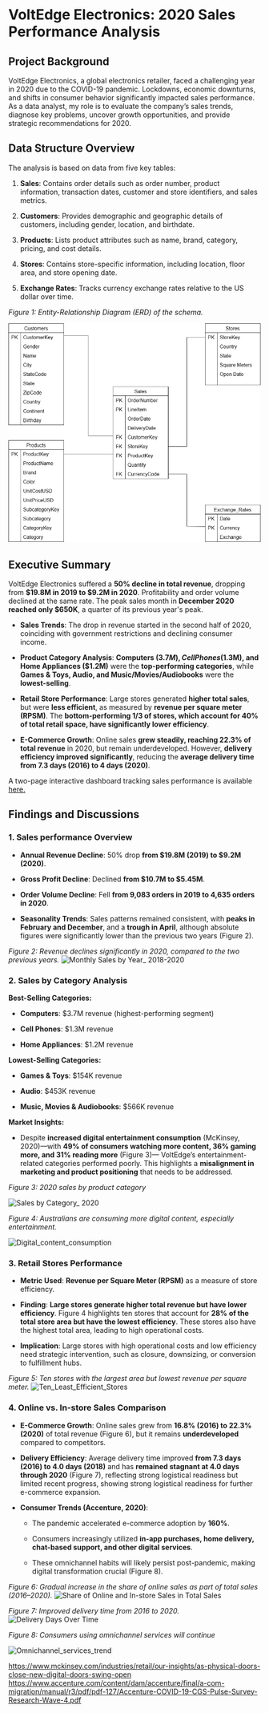 # VoltEdge Electronics: 2020 Sales Performance Analysis
## Project Background
VoltEdge Electronics, a global electronics retailer, faced a challenging year in 2020 due to the COVID-19 pandemic. Lockdowns, economic downturns, and shifts in consumer behavior significantly impacted sales performance. As a data analyst, my role is to evaluate the company’s sales trends, diagnose key problems, uncover growth opportunities, and provide strategic recommendations for 2020.
## Data Structure Overview
The analysis is based on data from five key tables:

1. **Sales**: Contains order details such as order number, product information, transaction dates, customer and store identifiers, and sales metrics.

2. **Customers**: Provides demographic and geographic details of customers, including gender, location, and birthdate.

3. **Products**: Lists product attributes such as name, brand, category, pricing, and cost details.

4. **Stores**: Contains store-specific information, including location, floor area, and store opening date.

5. **Exchange Rates**: Tracks currency exchange rates relative to the US dollar over time.

*Figure 1: Entity-Relationship Diagram (ERD) of the schema.*

![Schema](assets/schema.drawio.png)

## Executive Summary
VoltEdge Electronics suffered a **50% decline in total revenue**, dropping from **$19.8M in 2019 to $9.2M in 2020**. Profitability and order volume declined at the same rate. The peak sales month in **December 2020 reached only $650K**, a quarter of its previous year's peak.

- **Sales Trends**: The drop in revenue started in the second half of 2020, coinciding with government restrictions and declining consumer income.

- **Product Category Analysis**: **Computers ($3.7M), Cell Phones ($1.3M), and Home Appliances ($1.2M)** were the **top-performing categories**, while **Games & Toys, Audio, and Music/Movies/Audiobooks** were the **lowest-selling**.

- **Retail Store Performance**: Large stores generated **higher total sales**, but were **less efficient**, as measured by **revenue per square meter (RPSM)**. The **bottom-performing 1/3 of stores, which account for 40% of total retail space, have significantly lower efficiency**.

- **E-Commerce Growth**: Online sales **grew steadily, reaching 22.3% of total revenue** in 2020, but remain underdeveloped. However, **delivery efficiency improved significantly**, reducing the **average delivery time from 7.3 days (2016) to 4 days (2020)**.


A two-page interactive dashboard tracking sales performance is available <a href="https://public.tableau.com/app/profile/dung.duong.huynh5892/viz/GlobalElectronicsRetailerSalesDashboard/SalesPerformanceOverview" target="_blank">here.</a>


## Findings and Discussions
### 1. Sales performance Overview
- **Annual Revenue Decline**: 50% drop **from $19.8M (2019) to $9.2M (2020)**.

- **Gross Profit Decline**: Declined **from $10.7M to $5.45M**.

- **Order Volume Decline**: Fell **from 9,083 orders in 2019 to 4,635 orders in 2020**.

- **Seasonality Trends**: Sales patterns remained consistent, with **peaks in February and December**, and a **trough in April**, although absolute figures were significantly lower than the previous two years (Figure 2).

*Figure 2: Revenue declines significantly in 2020, compared to the two previous years.*
![Monthly Sales by Year_ 2018-2020](https://github.com/user-attachments/assets/90021a37-8c75-4bb2-b63d-6f6a155f38ec)

### 2. Sales by Category Analysis

**Best-Selling Categories:**

- **Computers**: $3.7M revenue (highest-performing segment)

- **Cell Phones**: $1.3M revenue

- **Home Appliances**: $1.2M revenue

**Lowest-Selling Categories:**

- **Games & Toys**: $154K revenue

- **Audio**: $453K revenue

- **Music, Movies & Audiobooks**: $566K revenue

**Market Insights:**

- Despite **increased digital entertainment consumption** (McKinsey, 2020)—with **49% of consumers watching more content, 36% gaming more, and 31% reading more** (Figure 3)— VoltEdge’s entertainment-related categories performed poorly. This highlights a **misalignment in marketing and product positioning** that needs to be addressed.

*Figure 3: 2020 sales by product category*

![Sales by Category_ 2020](https://github.com/user-attachments/assets/48ae353d-a289-4b31-9124-1739d965d623)


*Figure 4: Australians are consuming more digital content, especially entertainment.*

<img alt="Digital_content_consumption" src="https://github.com/user-attachments/assets/292b737d-2f42-48b9-8ec5-4c4ecece857f" />



### 3. Retail Stores Performance

- **Metric Used**: **Revenue per Square Meter (RPSM)** as a measure of store efficiency.

- **Finding**: **Large stores generate higher total revenue but have lower efficiency**. Figure 4 highlights ten stores that account for **28% of the total store area but have the lowest efficiency**. These stores also have the highest total area, leading to high operational costs.

- **Implication**: Large stores with high operational costs and low efficiency need strategic intervention, such as closure, downsizing, or conversion to fulfillment hubs.

*Figure 5: Ten stores with the largest area but lowest revenue per square meter.*
![Ten_Least_Efficient_Stores](https://github.com/user-attachments/assets/fbf43c32-446d-4698-bfdb-7f9cb0ed3564)

### 4. Online vs. In-store Sales Comparison
- **E-Commerce Growth**: Online sales grew from **16.8% (2016) to 22.3% (2020)** of total revenue (Figure 6), but it remains **underdeveloped** compared to competitors.

- **Delivery Efficiency**: Average delivery time improved **from 7.3 days (2016) to 4.0 days (2018)** and has **remained stagnant at 4.0 days through 2020** (Figure 7), reflecting strong logistical readiness but limited recent progress, showing strong logistical readiness for further e-commerce expansion.

- **Consumer Trends (Accenture, 2020)**:

  - The pandemic accelerated e-commerce adoption by **160%**.

  - Consumers increasingly utilized **in-app purchases, home delivery, chat-based support, and other digital services**.
  
  - These omnichannel habits will likely persist post-pandemic, making digital transformation crucial  (Figure 8).

 *Figure 6: Gradual increase in the share of online sales as part of total sales (2016–2020).*
![Share of Online and In-store Sales in Total Sales](https://github.com/user-attachments/assets/9ae9ef1e-a7e3-40b0-bdf0-696b4fbe0f94)

*Figure 7: Improved delivery time from 2016 to 2020.*
![Delivery Days Over Time](https://github.com/user-attachments/assets/00b9a59b-c345-46b4-8f03-5c7a6fc9ff3a)

*Figure 8: Consumers using omnichannel services will continue*

<img alt="Omnichannel_services_trend" src="https://github.com/user-attachments/assets/44112b71-abeb-4a2d-a849-180e5a36ff90" />

































https://www.mckinsey.com/industries/retail/our-insights/as-physical-doors-close-new-digital-doors-swing-open 
https://www.accenture.com/content/dam/accenture/final/a-com-migration/manual/r3/pdf/pdf-127/Accenture-COVID-19-CGS-Pulse-Survey-Research-Wave-4.pdf 
